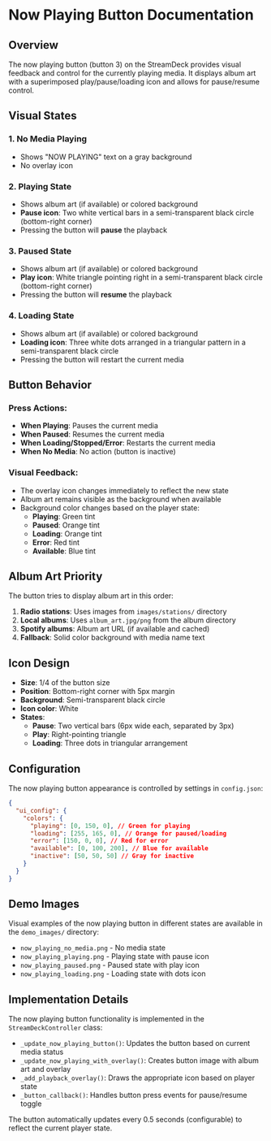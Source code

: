 # Now Playing Button Documentation

## Overview

The now playing button (button 3) on the StreamDeck provides visual feedback and control for the currently playing media. It displays album art with a superimposed play/pause/loading icon and allows for pause/resume control.

## Visual States

### 1. No Media Playing

- Shows "NOW PLAYING" text on a gray background
- No overlay icon

### 2. Playing State

- Shows album art (if available) or colored background
- **Pause icon**: Two white vertical bars in a semi-transparent black circle (bottom-right corner)
- Pressing the button will **pause** the playback

### 3. Paused State

- Shows album art (if available) or colored background
- **Play icon**: White triangle pointing right in a semi-transparent black circle (bottom-right corner)
- Pressing the button will **resume** the playback

### 4. Loading State

- Shows album art (if available) or colored background
- **Loading icon**: Three white dots arranged in a triangular pattern in a semi-transparent black circle
- Pressing the button will restart the current media

## Button Behavior

### Press Actions:

- **When Playing**: Pauses the current media
- **When Paused**: Resumes the current media
- **When Loading/Stopped/Error**: Restarts the current media
- **When No Media**: No action (button is inactive)

### Visual Feedback:

- The overlay icon changes immediately to reflect the new state
- Album art remains visible as the background when available
- Background color changes based on the player state:
  - **Playing**: Green tint
  - **Paused**: Orange tint
  - **Loading**: Orange tint
  - **Error**: Red tint
  - **Available**: Blue tint

## Album Art Priority

The button tries to display album art in this order:

1. **Radio stations**: Uses images from `images/stations/` directory
2. **Local albums**: Uses `album_art.jpg/png` from the album directory
3. **Spotify albums**: Album art URL (if available and cached)
4. **Fallback**: Solid color background with media name text

## Icon Design

- **Size**: 1/4 of the button size
- **Position**: Bottom-right corner with 5px margin
- **Background**: Semi-transparent black circle
- **Icon color**: White
- **States**:
  - **Pause**: Two vertical bars (6px wide each, separated by 3px)
  - **Play**: Right-pointing triangle
  - **Loading**: Three dots in triangular arrangement

## Configuration

The now playing button appearance is controlled by settings in `config.json`:

```json
{
  "ui_config": {
    "colors": {
      "playing": [0, 150, 0], // Green for playing
      "loading": [255, 165, 0], // Orange for paused/loading
      "error": [150, 0, 0], // Red for error
      "available": [0, 100, 200], // Blue for available
      "inactive": [50, 50, 50] // Gray for inactive
    }
  }
}
```

## Demo Images

Visual examples of the now playing button in different states are available in the `demo_images/` directory:

- `now_playing_no_media.png` - No media state
- `now_playing_playing.png` - Playing state with pause icon
- `now_playing_paused.png` - Paused state with play icon
- `now_playing_loading.png` - Loading state with dots icon

## Implementation Details

The now playing button functionality is implemented in the `StreamDeckController` class:

- `_update_now_playing_button()`: Updates the button based on current media status
- `_update_now_playing_with_overlay()`: Creates button image with album art and overlay
- `_add_playback_overlay()`: Draws the appropriate icon based on player state
- `_button_callback()`: Handles button press events for pause/resume toggle

The button automatically updates every 0.5 seconds (configurable) to reflect the current player state.
